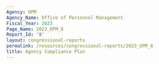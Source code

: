 ```yaml
---
Agency: OPM
Agency_Name: Office of Personnel Management
Fiscal_Year: 2023
Page_Name: 2023_OPM_8
Report_Id: '8'
layout: congressional-reports
permalink: /resources/congressional-reports/2023_OPM_8
title: Agency Compliance Plan
---
```

